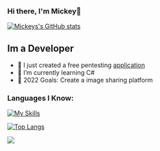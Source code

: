 ### Hi there, I'm Mickey👋 

[![Mickeys's GitHub stats](https://github-readme-stats.vercel.app/api?username=mickey758&theme=radical)](https://github.com/Mickey758)

## Im a Developer

- 🔭 I just created a free pentesting [application](https://github.com/Mickey758/Calani-AIO)
- 🌱 I’m currently learning C#
- 🥅 2022 Goals: Create a image sharing platform

### Languages I Know:

[![My Skills](https://skillicons.dev/icons?i=python,html,css,js)]()

[![Top Langs](https://github-readme-stats.vercel.app/api/top-langs/?username=mickey758&layout=compact)](https://github.com/Mickey758)

![](https://komarev.com/ghpvc/?username=mickey758&label=Profile+Visits&style=for-the-badge&color=blueviolet)
